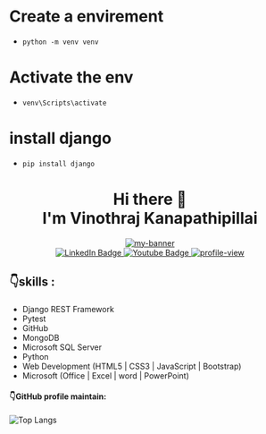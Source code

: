 
# Create a envirement
- `python -m venv venv`

# Activate the env
- `venv\Scripts\activate`

# install django
- `pip install django`

<!--  -->
<div id="header" align="center">
  <p><h1> Hi there 👋 <br> I'm Vinothraj Kanapathipillai</h1></p>
</div>
<!--  -->
<div id="banner" align="center">
  <a href="https://www.linkedin.com/in/vinothrajkanapathipillai/" target= "_blank">
    <img src="https://github.com/kanapathipillaivinothraj/Linked-clone/assets/96970897/ce7a462d-2350-462b-9051-09a7439d887a" alt="my-banner"/>
  </a>
</div>
<!--  -->
<div id="badges" align="center">
  <a href="https://www.linkedin.com/in/vinothrajkanapathipillai/" target= "_blank">
    <img src="https://img.shields.io/badge/LinkedIn-blue?style=for-the-badge&logo=linkedin&logoColor=white" alt="LinkedIn Badge"/>
  </a>
  <a href="https://www.youtube.com/@take_it_easy1325" target= "_blank">
    <img src="https://img.shields.io/badge/YouTube-red?style=for-the-badge&logo=youtube&logoColor=white" alt="Youtube Badge"/>
  </a>
   <a href="https://github.com/kanapathipillaivinothraj" target= "_blank">
    <img src="https://komarev.com/ghpvc/?username=kanapathipillaivinothraj&style=for-the-badge&color=blue" alt="profile-view"/>
  </a>
</div>
<!--  -->
<div id="header" align="justify">
  <h2> 👇skills :</h2>
</div>

<!--  -->
####  
- Django REST Framework 
- Pytest 
- GitHub 
- MongoDB 
- Microsoft SQL Server 
- Python 
- Web Development (HTML5 | CSS3 | JavaScript | Bootstrap) 
- Microsoft (Office | Excel | word | PowerPoint)

#### 👇GitHub profile maintain:

![Top Langs](https://github-readme-stats.vercel.app/api/top-langs/?username=kanapathipillaivinothraj&layout=compact&theme=vision-friendly-dark)

